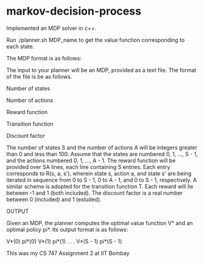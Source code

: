 # markov-decision-process
Implemented an MDP solver in c++. 

Run ./planner.sh MDP_name to get the value function corresponding to each state.

The MDP format is as follows:

The input to your planner will be an MDP, provided as a text file. The
format of the file is be as follows.


Number of states

Number of actions

Reward function

Transition function

Discount factor


The number of states S and the number of actions A will be integers
greater than 0 and less than 100. Assume that the states are numbered
0, 1, ..., S - 1, and the actions numbered 0, 1, ..., A - 1. The
reward function will be provided over SA lines, each line containing S
entries. Each entry corresponds to R(s, a, s'), wherein state s,
action a, and state s' are being iterated in sequence from 0 to S - 1,
0 to A - 1, and 0 to S - 1, respectively. A similar scheme is adopted
for the transition function T. Each reward will lie between -1 and 1
(both included). The discount factor is a real number between 0
(included) and 1 (exluded).

OUTPUT

Given an MDP, the planner computes the optimal value function V* and
an optimal policy pi*. Its output format is as follows:

V*(0)	pi*(0)
V*(1)	pi*(1)
.
.
.
V*(S - 1)	pi*(S - 1)

This was my CS 747 Assignment 2 at IIT Bombay
